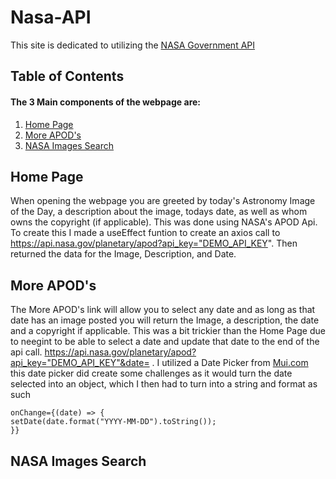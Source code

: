 # Nasa-API

This site is dedicated to utilizing the [NASA Government API](https://https://api.nasa.gov/)

## Table of Contents
#### The 3 Main components of the webpage are:

1. [Home Page](#home_page)
2. [More APOD's](#more_apods)
3. [NASA Images Search](#nasa_images_search)

## Home Page <a name="home_page"></a>
When opening the webpage you are greeted by today's Astronomy Image of the Day, a description about the image, todays date, as well as whom owns the copyright (if applicable). This was done using NASA's APOD Api. To create this I made a useEffect funtion to create an axios call to https://api.nasa.gov/planetary/apod?api_key="DEMO_API_KEY". Then returned the data for the Image, Description, and Date.

## More APOD's <a name="more_apods"></a>
The More APOD's link will allow you to select any date and as long as that date has an image posted you will return the Image, a description, the date and a copyright if applicable. This was a bit trickier than the Home Page due to neegint to be able to select a date and update that date to the end of the api call. https://api.nasa.gov/planetary/apod?api_key="DEMO_API_KEY"&date= . I utilized a Date Picker from [Mui.com](https://mui.com/x/react-date-pickers/date-picker/) this date picker did create some challenges as it would turn the date selected into an object, which I then had to turn into a string and format as such 
```
onChange={(date) => {
setDate(date.format("YYYY-MM-DD").toString());
}}
```

## NASA Images Search <a name="nasa_images_search"></a>